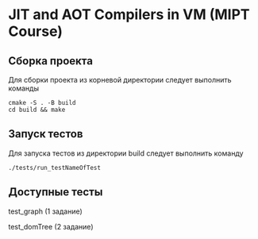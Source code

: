 # JIT and AOT Compilers in VM (MIPT Course)

## Сборка проекта
Для сборки проекта из корневой директории следует выполнить команды
```
cmake -S . -B build
cd build && make
```

## Запуск тестов
Для запуска тестов из директории build следует выполнить команду
```
./tests/run_testNameOfTest
```

## Доступные тесты

test_graph (1 задание)

test_domTree (2 задание)
